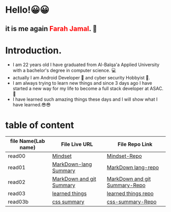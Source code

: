 # Hello!😀😀
## it is me again <span style="color:red;">Farah Jamal</span>. 💁
# Introduction.

* I am 22 years old I have graduated from Al-Balqa'a Applied University with a bachelor's degree  in computer science. 💻
* actually I am Android Developer 📱 and cyber security Hobbyist 🔐.
* I am always trying to learn new things and since 3 days ago I have started a new way for my life to become a full stack developer at ASAC.🙌
* I have learned such amazing things these days and I will show what I have learned.😎😎


# table of content

| file Name(Lab name) | File Live URL | File Repo Link|
| ------| -----------|--------|
|read00 | [Mindset](http://patatatech.me/Second_Task/)|[Mindset-Repo](https://github.com/FarahJamal/Second_Task/edit/main/README.md)|
|read01  |[MarkDown-lang Summary](http://patatatech.me/reading-notes/)|[MarkDown lang-repo](https://github.com/FarahJamal/reading-notes)|
|read02 |[MarkDown and git  Summary](http://patatatech.me/ThirdTask/)|[MarkDown and git  Summary-Repo](https://github.com/FarahJamal/ThirdTask)|
|read03  |[learned things](http://patatatech.me/readingNotes102/TodayLesson)|[learned things repo](https://github.com/FarahJamal/readingNotes102/blob/main/TodayLesson.md)|
|read03b  |[css summary](http://patatatech.me/readingNotes102/CSS)|[css-summary-Repo](https://github.com/FarahJamal/readingNotes102/blob/main/CSS.md)

